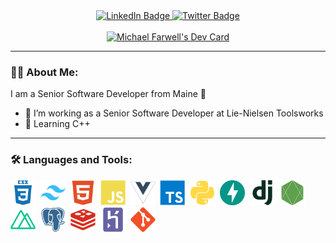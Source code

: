 <div align="center">
  <div id="header">
  </div>

  <div id="badges">
    <a href="https://www.linkedin.com/in/michael-farwell-500b1493" target="_blank">
      <img src="https://img.shields.io/badge/LinkedIn-blue?style=for-the-badge&logo=linkedin&logoColor=white" alt="LinkedIn Badge"/>
    </a>
    <a href="https://twitter.com/pythBy9" target="_blank">
      <img src="https://img.shields.io/badge/Twitter-blue?style=for-the-badge&logo=twitter&logoColor=white" alt="Twitter Badge"/>
    </a>
  </div>
  
  <div>
    <img src="https://komarev.com/ghpvc/?username=michael-farwell&style=flat-square&color=blue" alt=""/>
  </div>
  
  <div>
    <a href="https://app.daily.dev/pythby9"><img src="https://api.daily.dev/devcards/v2/mgm1hYQSX.png?r=zmi&type=default" width="356" alt="Michael Farwell's Dev Card"/></a>
  </div>
</div>

---

### 👨‍💻 About Me:
I am a Senior Software Developer from Maine 🌲
- :telescope: I’m working as a Senior Software Developer at Lie-Nielsen Toolsworks
- :seedling: Learning C++
---

### 🛠️ Languages and Tools:
<div>
  <img src="https://github.com/devicons/devicon/blob/master/icons/css3/css3-plain-wordmark.svg"  title="CSS3" alt="CSS" width="40" height="40"/>&nbsp;
  <img src="https://github.com/devicons/devicon/blob/master/icons/tailwindcss/tailwindcss-plain.svg"  title="TailwindCSS" alt="TailwindCSS" width="40" height="40"/>&nbsp;
  <img src="https://github.com/devicons/devicon/blob/master/icons/html5/html5-plain.svg"  title="HTML" alt="HTML" width="40" height="40"/>&nbsp;
  <img src="https://github.com/devicons/devicon/blob/master/icons/javascript/javascript-plain.svg"  title="Javascript" alt="Javascript" width="40" height="40"/>&nbsp;
  <img src="https://github.com/devicons/devicon/blob/master/icons/vuejs/vuejs-plain.svg"  title="VueJS" alt="VueJS" width="40" height="40"/>&nbsp;
  <img src="https://github.com/devicons/devicon/blob/master/icons/typescript/typescript-plain.svg"  title="Typescript" alt="Typescript" width="40" height="40"/>&nbsp;
  <img src="https://github.com/devicons/devicon/blob/master/icons/python/python-plain.svg"  title="Python" alt="Python" width="40" height="40"/>&nbsp;
  <img src="https://github.com/devicons/devicon/blob/master/icons/fastapi/fastapi-plain.svg"  title="FastAPI" alt="FastAPI" width="40" height="40"/>&nbsp;
  <img src="https://github.com/devicons/devicon/blob/master/icons/django/django-plain.svg"  title="Django" alt="Django" width="40" height="40"/>&nbsp;
  <img src="https://github.com/devicons/devicon/blob/master/icons/nodejs/nodejs-plain.svg"  title="NodeJS" alt="NodeJS" width="40" height="40"/>&nbsp;
  <img src="https://github.com/devicons/devicon/blob/master/icons/nuxtjs/nuxtjs-plain.svg"  title="NuxtJS" alt="NuxtJS" width="40" height="40"/>&nbsp;
  <img src="https://github.com/devicons/devicon/blob/master/icons/postgresql/postgresql-plain.svg"  title="Postgresql" alt="Postgresql" width="40" height="40"/>&nbsp;
  <img src="https://github.com/devicons/devicon/blob/master/icons/redis/redis-plain.svg"  title="Redis" alt="Redis" width="40" height="40"/>&nbsp;
  <img src="https://github.com/devicons/devicon/blob/master/icons/heroku/heroku-plain.svg"  title="Heroku" alt="Heroku" width="40" height="40"/>&nbsp;
  <img src="https://github.com/devicons/devicon/blob/master/icons/git/git-plain.svg"  title="Git" alt="Git" width="40" height="40"/>&nbsp;
</div>
